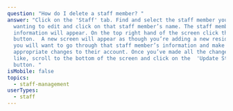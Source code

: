 ```yaml
---
question: "How do I delete a staff member? "
answer: "Click on the 'Staff' tab. Find and select the staff member you’re
  wanting to edit and click on that staff member’s name. The staff member’s
  information will appear. On the top right hand of the screen click the 'Edit'
  button.  A new screen will appear as though you’re adding a new resident and
  you will want to go through that staff member’s information and make the
  appropriate changes to their account. Once you’ve made all the changes you’d
  like, scroll to the bottom of the screen and click on the  'Update Staff'
  button. "
isMobile: false
topics:
  - staff-management
userTypes:
  - staff
---
```

